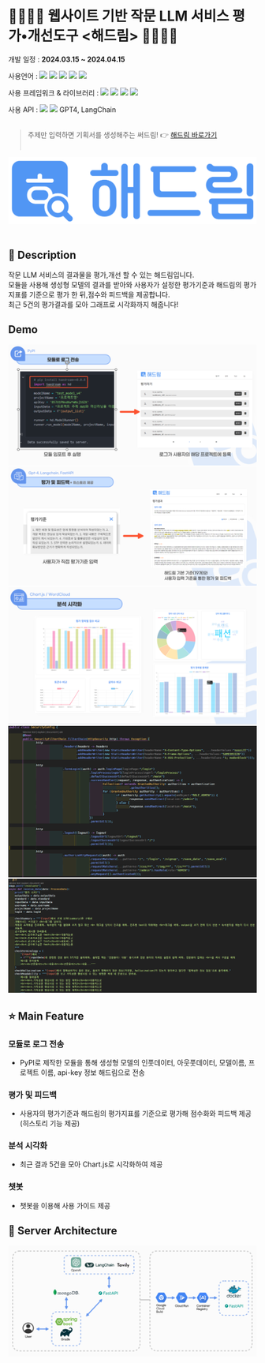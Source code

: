 # 👨‍👨‍👧‍👦 웹사이트 기반 작문 LLM 서비스 평가•개선도구 <해드림> 👨‍👨‍👧‍👦

개발 일정 : **2024.03.15 ~ 2024.04.15**

사용언어 : <img src="https://img.shields.io/badge/java-007396?style=flat-square&logo=java&logoColor=white"/> <img src="https://img.shields.io/badge/Python-3776AB?style=flat-square&logo=Python&logoColor=white"/> <img src="https://img.shields.io/badge/JavaScript-F7DF1E?style=flat-square&logo=javascript&logoColor=black"/> <img src="https://img.shields.io/badge/HTML5-E34F26?style=flat-square&logo=html5&logoColor=white"/> <img src="https://img.shields.io/badge/CSS3-1572B6?style=flat-square&logo=css3&logoColor=white"/>

사용 프레임워크 & 라이브러리 : <img src="https://img.shields.io/badge/SpringBoot-6DB33F?style=flat-square&logo=SpringBoot&logoColor=white"> <img src="https://img.shields.io/badge/Gradle-02303A?style=flat-square&logo=Gradle&logoColor=white"> <img src="https://img.shields.io/badge/Thymeleaf-005F0F?style=flat-square&logo=Thymeleaf&logoColor=white"> <img src="https://img.shields.io/badge/jQuery-0769AD?style=flat-square&logo=jQuery&logoColor=white"> 

사용 API : <img src="https://img.shields.io/badge/fastapi-009688?style=flat-square&logo=fastapi&logoColor=white"> <img src="https://img.shields.io/badge/pypi-3775A9?style=flat-square&logo=pypi&logoColor=white">  GPT4, LangChain </br></br>

> 주제만 입력하면 기획서를 생성해주는 써드림! 👉 [해드림 바로가기](https://haedream-pafljma3ia-du.a.run.app) </br></br>

![해드림 로고](./해드림_깃헙/KakaoTalk_20240312_154237983_04.png) </br></br>

## 📃 Description
작문 LLM 서비스의 결과물을 평가,개선 할 수 있는 해드림입니다. </br>
모듈을 사용해 생성형 모델의 결과를 받아와 사용자가 설정한 평가기준과 해드림의 평가지표를 기준으로 평가 한 뒤,점수와 피드백을 제공합니다. </br> 최근 5건의 평가결과를 모아 그래프로 시각화까지 해줍니다!

## Demo
![해드림 예시1](./해드림_깃헙/demo1.png) </br>
![해드림 예시2](./해드림_깃헙/demo2.png) </br>
![해드림 예시3](./해드림_깃헙/demo3.png) </br>
![프로세스코드1](./해드림_깃헙/cap2.png) </br>
![프로세스코드2](./해드림_깃헙/cap3.png) </br>

## ⭐ Main Feature
### 모듈로 로그 전송
  - PyPI로 제작한 모듈을 통해 생성형 모델의 인풋데이터, 아웃풋데이터, 모델이름, 프로젝트 이름, api-key 정보 해드림으로 전송
### 평가 및 피드백
  - 사용자의 평가기준과 해드림의 평가지표를 기준으로 평가해 점수화와 피드백 제공 (히스토리 기능 제공)
### 분석 시각화
  - 최근 결과 5건을 모아 Chart.js로 시각화하여 제공
### 챗봇
  - 챗봇을 이용해 사용 가이드 제공

## 🔨 Server Architecture
![아키텍쳐 사진](./해드림_깃헙/아키텍처.png)
